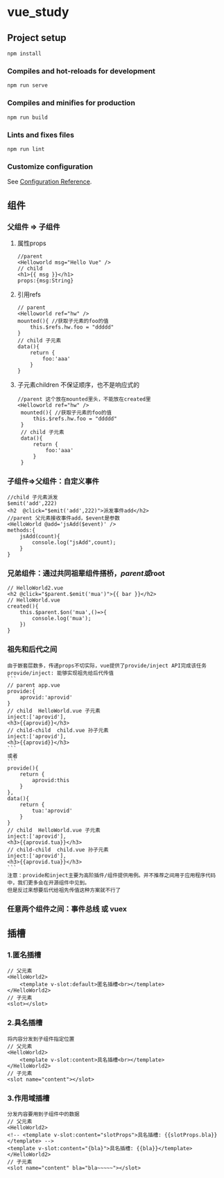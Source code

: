 # vue_study

## Project setup
```
npm install
```

### Compiles and hot-reloads for development
```
npm run serve
```

### Compiles and minifies for production
```
npm run build
```

### Lints and fixes files
```
npm run lint
```

### Customize configuration
See [Configuration Reference](https://cli.vuejs.org/config/).

## 组件
### 父组件 => 子组件
1. 属性props
    ```
    //parent 
    <Helloworld msg="Hello Vue" />
    // child
    <h1>{{ msg }}</h1>
    props:{msg:String}
    ```

2. 引用refs
    ```
    // parent
    <Helloworld ref="hw" />
    mounted(){ //获取子元素的foo的值
        this.$refs.hw.foo = "ddddd"
    }
    // child 子元素
    data(){
        return {
            foo:'aaa'
        }
    }
    ```

3. 子元素children 不保证顺序，也不是响应式的
   ```
   //parent 这个放在mounted里头，不能放在created里
   <Helloworld ref="hw" />
    mounted(){ //获取子元素的foo的值
        this.$refs.hw.foo = "ddddd"
    }
    // child 子元素
    data(){
        return {
            foo:'aaa'
        }
    }
   ```

### 子组件=>父组件：自定义事件

    //child 子元素派发
    $emit('add',222)
    <h2  @click="$emit('add',222)">派发事件add</h2>
    //parent 父元素接收事件add，$event是参数
    <HelloWorld @add='jsAdd($event)' />
    methods:{
        jsAdd(count){
        	console.log("jsAdd",count);
        }
    }

### 兄弟组件：通过共同祖辈组件搭桥，$parent或$root
    // HelloWorld2.vue
    <h2 @click="$parent.$emit('mua')">{{ bar }}</h2>
    // HelloWorld.vue
    created(){
        this.$parent.$on('mua',()=>{
            console.log('mua');
        })
    }

### 祖先和后代之间

    由于嵌套层数多，传递props不切实际，vue提供了provide/inject API完成该任务
    provide/inject: 能够实现祖先给后代传值
    ```
    // parent app.vue
    provide:{
        aprovid:'aprovid'
    }
    // child  HelloWorld.vue 子元素
    inject:['aprovid'],
    <h3>{{aprovid}}</h3>
    // child-child  child.vue 孙子元素
    inject:['aprovid'],
    <h3>{{aprovid}}</h3>
    ```
    或者
    ```
    provide(){
        return {
            aprovid:this
        }
    },
    data(){
        return {
            tua:'aprovid'
        }
    }
    // child  HelloWorld.vue 子元素
    inject:['aprovid'],
    <h3>{{aprovid.tua}}</h3>
    // child-child  child.vue 孙子元素
    inject:['aprovid'],
    <h3>{{aprovid.tua}}</h3>
    ```
    注意：provide和inject主要为高阶插件/组件提供用例。并不推荐之间用于应用程序代码中，我们更多会在开源组件中见到。
    但是反过来想要后代给祖先传值这种方案就不行了

### 任意两个组件之间：事件总线 或 vuex


## 插槽
### 1.匿名插槽
    // 父元素
    <HelloWorld2>
        <template v-slot:default>匿名插槽<br></template>   
    </HelloWorld2>
    // 子元素
    <slot></slot>

### 2.具名插槽
    将内容分发到子组件指定位置
    // 父元素
    <HelloWorld2>
        <template v-slot:content>具名插槽<br></template>   
    </HelloWorld2>
    // 子元素
    <slot name="content"></slot>

### 3.作用域插槽
    分发内容要用到子组件中的数据
    // 父元素
    <HelloWorld2>
    <!-- <template v-slot:content="slotProps">具名插槽: {{slotProps.bla}}</template> -->
    <template v-slot:content="{bla}">具名插槽: {{bla}}</template>
    </HelloWorld2>
    // 子元素
    <slot name="content" bla="bla~~~~~"></slot>

